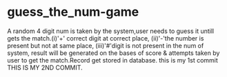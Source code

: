 # guess_the_num-game
A random 4 digit num is taken by the system,user needs to guess it untill gets the match.(i)'+' correct digit at correct place, (ii)'-'the number is present but not at same place, (iii)'#'digit is not present in the num of system, result will be generated on the bases of score &amp; attempts taken by user to get the match.Record get stored in database.
this is my 1st commit
THIS IS MY 2ND COMMIT.
